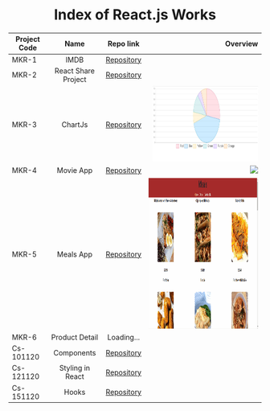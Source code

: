 <h1 align="center">Index of React.js Works</h1>  
  
  | Project Code | Name     | Repo link                                                      |           Overview                  |
  |--------------|:--------:|:--------------------------------------------------------------:|------------------------------------:|
  |MKR-1    |IMDB | [Repository](https://github.com/marntext/IMDB)| |
  |MKR-2    |React Share Project | [Repository](https://github.com/marntext/react-share)| |
  |MKR-3    |ChartJs| [Repository](https://github.com/marntext/chartjs)|<img src="img/chartjs.jpg" height="150" width="210">|
  |MKR-4    |Movie App| [Repository](https://github.com/marntext/Movi-App)|<img src="img/MovieApp.gif" height="300">|
  |MKR-5    |Meals App| [Repository](https://github.com/marntext/mealsApp)|<img src="img/Meals.gif" height="300">|
  |MKR-6    |Product Detail| Loading...||
  |Cs-101120|Components | [Repository](https://github.com/marntext/Components)| |
  |Cs-121120|Styling in React | [Repository](https://github.com/marntext/Styling-in-React)| |
  |Cs-151120|Hooks | [Repository](https://github.com/marntext/Hooks)| |
  
